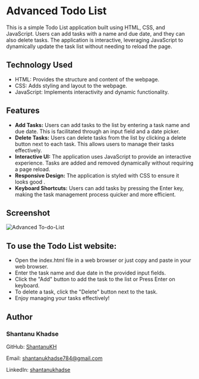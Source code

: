 # Advanced Todo List

This is a simple Todo List application built using HTML, CSS, and JavaScript. Users can add tasks with a name and due date, and they can also delete tasks. The application is interactive, leveraging JavaScript to dynamically update the task list without needing to reload the page.

## Technology Used 

- HTML: Provides the structure and content of the webpage.
- CSS: Adds styling and layout to the webpage.
- JavaScript: Implements interactivity and dynamic functionality.

## Features

- **Add Tasks:** Users can add tasks to the list by entering a task name and due date. This is facilitated through an input field and a date picker.
- **Delete Tasks:** Users can delete tasks from the list by clicking a delete button next to each task. This allows users to manage their tasks effectively.
- **Interactive UI:** The application uses JavaScript to provide an interactive experience. Tasks are added and removed dynamically without requiring a page reload.
- **Responsive Design:** The application is styled with CSS to ensure it looks good .
- **Keyboard Shortcuts:** Users can add tasks by pressing the Enter key, making the task management process quicker and more efficient.


## Screenshot

![Advanced To-do-List](https://github.com/ShantanuKH/To-Do-List/assets/99231251/2d923a88-4af4-4866-870d-c0b6f83b6d18)

## To use the Todo List website:

- Open the index.html file in a web browser or just copy and paste in your web browser.
- Enter the task name and due date in the provided input fields.
- Click the "Add" button to add the task to the list or Press Enter on keyboard.
- To delete a task, click the "Delete" button next to the task.
- Enjoy managing your tasks effectively!

## Author


   ### Shantanu Khadse
  
  GitHub: [ShantanuKH](https://github.com/ShantanuKH)
  
  Email: shantanukhadse784@gmail.com  
  
  LinkedIn: [shantanukhadse](https://www.linkedin.com/in/shantanu-khadse-a62585230/)


